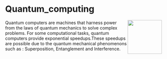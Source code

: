 # Quantum_computing


[<img src="https://user-images.githubusercontent.com/39042676/168801248-faae90c5-1857-4aba-9471-b372d9a86924.gif" align="right" width="110">](https://en.wikipedia.org/wiki/Quantum_computing)

Quantum computers are machines that harness power from the laws of quantum mechanics to solve complex problems. For some  computational tasks, quantum computers provide exponential speedups.These speedups are possible due to the quantum mechanical phenomenons such as : Superposition, Entanglement and Interference. 






